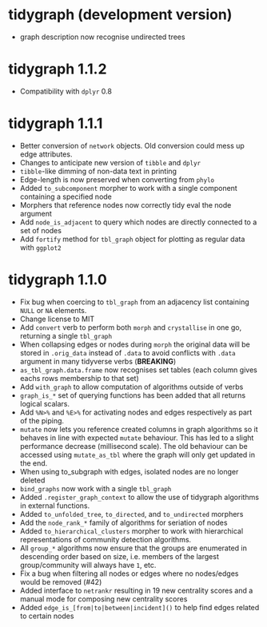 # tidygraph (development version)

* graph description now recognise undirected trees

# tidygraph 1.1.2

* Compatibility with `dplyr` 0.8

# tidygraph 1.1.1

* Better conversion of `network` objects. Old conversion could mess up edge 
  attributes.
* Changes to anticipate new version of `tibble` and `dplyr`
* `tibble`-like dimming of non-data text in printing
* Edge-length is now preserved when converting from `phylo`
* Added `to_subcomponent` morpher to work with a single component containing a 
  specified node
* Morphers that reference nodes now correctly tidy eval the node argument
* Add `node_is_adjacent` to query which nodes are directly connected to a set of
  nodes
* Add `fortify` method for `tbl_graph` object for plotting as regular data with 
  `ggplot2`

# tidygraph 1.1.0

* Fix bug when coercing to `tbl_graph` from an adjacency list containing `NULL`
  or `NA` elements.
* Change license to MIT
* Add `convert` verb to perform both `morph` and `crystallise` in one go, 
  returning a single `tbl_graph`
* When collapsing edges or nodes during `morph` the original data will be stored
  in `.orig_data` instead of `.data` to avoid conflicts with `.data` argument in
  many tidyverse verbs (**BREAKING**)
* `as_tbl_graph.data.frame` now recognises set tables (each column gives eachs
  rows membership to that set)
* Add `with_graph` to allow computation of algorithms outside of verbs
* `graph_is_*` set of querying functions has been added that all returns logical
  scalars.
* Add `%N>%` and `%E>%` for activating nodes and edges respectively as part of
  the piping.
* `mutate` now lets you reference created columns in graph algorithms so it 
  behaves in line with expected `mutate` behaviour. This has led to a slight
  performance decrease (millisecond scale). The old behaviour can be accessed
  using `mutate_as_tbl` where the graph will only get updated in the end.
* When using to_subgraph with edges, isolated nodes are no longer deleted
* `bind_graphs` now work with a single `tbl_graph`
* Added `.register_graph_context` to allow the use of tidygraph algorithms in
  external functions.
* Added `to_unfolded_tree`, `to_directed`, and `to_undirected` morphers
* Add the `node_rank_*` family of algorithms for seriation of nodes
* Added `to_hierarchical_clusters` morpher to work with hierarchical 
  representations of community detection algorithms.
* All `group_*` algorithms now ensure that the groups are enumerated in 
  descending order based on size, i.e. members of the largest group/community
  will always have `1`, etc.
* Fix a bug when filtering all nodes or edges where no nodes/edges would be 
  removed (#42)
* Added interface to `netrankr` resulting in 19 new centrality scores and a 
  manual mode for composing new centrality scores
* Added `edge_is_[from|to|between|incident]()` to help find edges related to
  certain nodes
